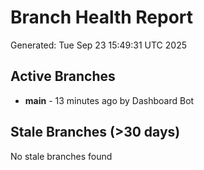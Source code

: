 # Branch Health Report
Generated: Tue Sep 23 15:49:31 UTC 2025

## Active Branches
- **main** - 13 minutes ago by Dashboard Bot

## Stale Branches (>30 days)
No stale branches found
